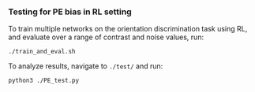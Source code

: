 ### Testing for PE bias in RL setting

To train multiple networks on the orientation discrimination task using RL, and evaluate over a range of contrast and noise values, run:
```
./train_and_eval.sh
```
To analyze results, navigate to `./test/` and run:
```
python3 ./PE_test.py
```
